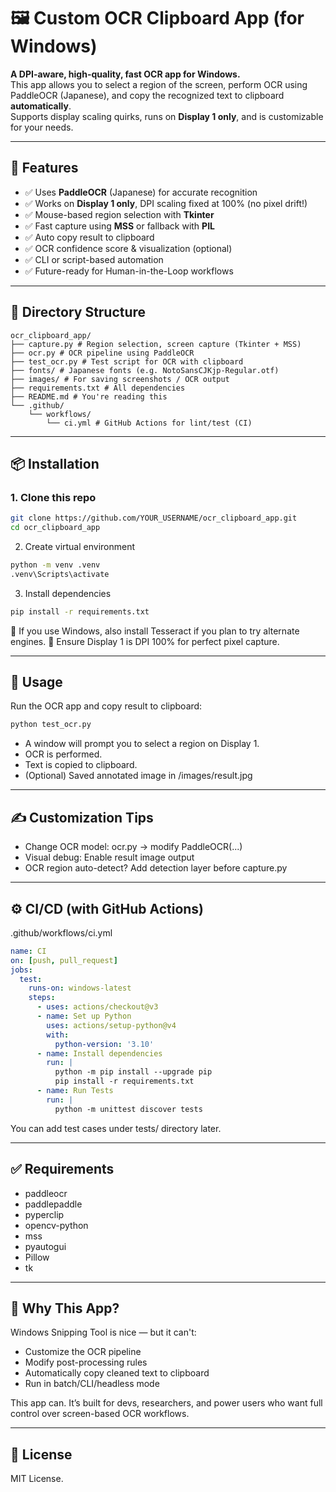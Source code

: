 # 🖼️ Custom OCR Clipboard App (for Windows)

**A DPI-aware, high-quality, fast OCR app for Windows.**  
This app allows you to select a region of the screen, perform OCR using PaddleOCR (Japanese), and copy the recognized text to clipboard **automatically**.  
Supports display scaling quirks, runs on **Display 1 only**, and is customizable for your needs.

---

## 🚀 Features

- ✅ Uses **PaddleOCR** (Japanese) for accurate recognition
- ✅ Works on **Display 1 only**, DPI scaling fixed at 100% (no pixel drift!)
- ✅ Mouse-based region selection with **Tkinter**
- ✅ Fast capture using **MSS** or fallback with **PIL**
- ✅ Auto copy result to clipboard
- ✅ OCR confidence score & visualization (optional)
- ✅ CLI or script-based automation
- ✅ Future-ready for Human-in-the-Loop workflows

---

## 📁 Directory Structure

```
ocr_clipboard_app/
├── capture.py # Region selection, screen capture (Tkinter + MSS)
├── ocr.py # OCR pipeline using PaddleOCR
├── test_ocr.py # Test script for OCR with clipboard
├── fonts/ # Japanese fonts (e.g. NotoSansCJKjp-Regular.otf)
├── images/ # For saving screenshots / OCR output
├── requirements.txt # All dependencies
├── README.md # You're reading this
└── .github/
    └── workflows/
        └── ci.yml # GitHub Actions for lint/test (CI)
```

---

## 📦 Installation

### 1. Clone this repo

```bash
git clone https://github.com/YOUR_USERNAME/ocr_clipboard_app.git
cd ocr_clipboard_app
```

2. Create virtual environment
```bash
python -m venv .venv
.venv\Scripts\activate
```

3. Install dependencies
```bash
pip install -r requirements.txt
```

🔧 If you use Windows, also install Tesseract if you plan to try alternate engines.
📐 Ensure Display 1 is DPI 100% for perfect pixel capture.

---

## 🧪 Usage
Run the OCR app and copy result to clipboard:
```bash
python test_ocr.py
```

- A window will prompt you to select a region on Display 1.
- OCR is performed.
- Text is copied to clipboard.
- (Optional) Saved annotated image in /images/result.jpg

---

## ✍️ Customization Tips
- Change OCR model: ocr.py → modify PaddleOCR(...)
- Visual debug: Enable result image output
- OCR region auto-detect? Add detection layer before capture.py

---

## ⚙️ CI/CD (with GitHub Actions)
.github/workflows/ci.yml
```yaml
name: CI
on: [push, pull_request]
jobs:
  test:
    runs-on: windows-latest
    steps:
      - uses: actions/checkout@v3
      - name: Set up Python
        uses: actions/setup-python@v4
        with:
          python-version: '3.10'
      - name: Install dependencies
        run: |
          python -m pip install --upgrade pip
          pip install -r requirements.txt
      - name: Run Tests
        run: |
          python -m unittest discover tests
```
You can add test cases under tests/ directory later.

---

## ✅ Requirements
- paddleocr
- paddlepaddle
- pyperclip
- opencv-python
- mss
- pyautogui
- Pillow
- tk

---

## 🧠 Why This App?

Windows Snipping Tool is nice — but it can't:
- Customize the OCR pipeline
- Modify post-processing rules
- Automatically copy cleaned text to clipboard
- Run in batch/CLI/headless mode

This app can. It’s built for devs, researchers, and power users who want full control over screen-based OCR workflows.

---

## 📖 License

MIT License.

